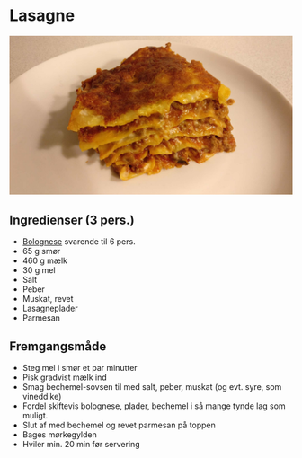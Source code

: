 # Lasagne
![Lasagne](Billeder/Lasagne.jpg)

## Ingredienser (3 pers.)
- [Bolognese](Bolognese.md) svarende til 6 pers.
- 65 g smør
- 460 g mælk
- 30 g mel
- Salt
- Peber
- Muskat, revet
- Lasagneplader
- Parmesan

## Fremgangsmåde
- Steg mel i smør et par minutter
- Pisk gradvist mælk ind
- Smag bechemel-sovsen til med salt, peber, muskat (og evt. syre, som vineddike)
- Fordel skiftevis bolognese, plader, bechemel i så mange tynde lag som muligt.
- Slut af med bechemel og revet parmesan på toppen
- Bages mørkegylden
- Hviler min. 20 min før servering
